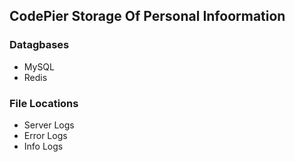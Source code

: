 ## CodePier Storage Of Personal Infoormation

### Datagbases

- MySQL
- Redis

### File Locations

- Server Logs
- Error Logs
- Info Logs
